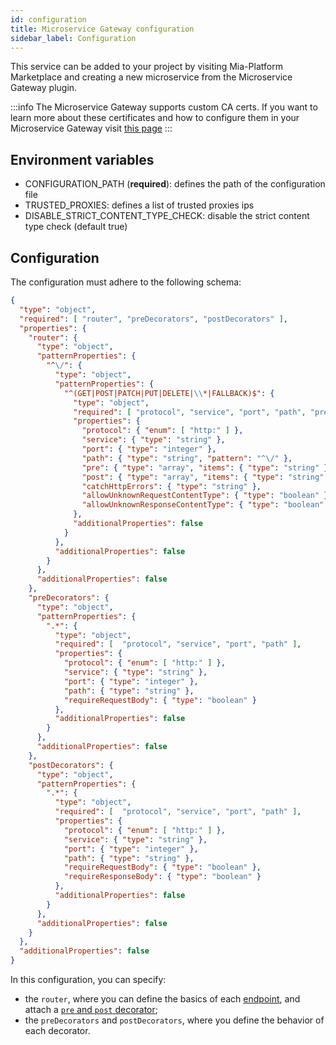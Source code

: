 ```yaml
---
id: configuration
title: Microservice Gateway configuration
sidebar_label: Configuration
---
```




This service can be added to your project by visiting Mia-Platform Marketplace and creating a new microservice from the Microservice Gateway plugin.

:::info
The Microservice Gateway supports custom CA certs. If you want to learn more about these certificates and how to configure them in your Microservice Gateway visit [this page](/development_suite/api-console/api-design/services.md#provide-a-ca-certificate-to-a-custom-service)
:::

## Environment variables

- CONFIGURATION_PATH (__required__): defines the path of the configuration file
- TRUSTED_PROXIES: defines a list of trusted proxies ips
- DISABLE_STRICT_CONTENT_TYPE_CHECK: disable the strict content type check (default true)

## Configuration

The configuration must adhere to the following schema:

```json
{
  "type": "object",
  "required": [ "router", "preDecorators", "postDecorators" ],
  "properties": {
    "router": {
      "type": "object",
      "patternProperties": {
        "^\/": {
          "type": "object",
          "patternProperties": {
            "^(GET|POST|PATCH|PUT|DELETE|\\*|FALLBACK)$": {
              "type": "object",
              "required": [ "protocol", "service", "port", "path", "pre", "post" ],
              "properties": {
                "protocol": { "enum": [ "http:" ] },
                "service": { "type": "string" },
                "port": { "type": "integer" },
                "path": { "type": "string", "pattern": "^\/" },
                "pre": { "type": "array", "items": { "type": "string" } },
                "post": { "type": "array", "items": { "type": "string" } },
                "catchHttpErrors": { "type": "string" },
                "allowUnknownRequestContentType": { "type": "boolean" },
                "allowUnknownResponseContentType": { "type": "boolean" }
              },
              "additionalProperties": false
            }
          },
          "additionalProperties": false
        }
      },
      "additionalProperties": false
    },
    "preDecorators": {
      "type": "object",
      "patternProperties": {
        ".*": {
          "type": "object",
          "required": [  "protocol", "service", "port", "path" ],
          "properties": {
            "protocol": { "enum": [ "http:" ] },
            "service": { "type": "string" },
            "port": { "type": "integer" },
            "path": { "type": "string" },
            "requireRequestBody": { "type": "boolean" }
          },
          "additionalProperties": false
        }
      },
      "additionalProperties": false
    },
    "postDecorators": {
      "type": "object",
      "patternProperties": {
        ".*": {
          "type": "object",
          "required": [  "protocol", "service", "port", "path" ],
          "properties": {
            "protocol": { "enum": [ "http:" ] },
            "service": { "type": "string" },
            "port": { "type": "integer" },
            "path": { "type": "string" },
            "requireRequestBody": { "type": "boolean" },
            "requireResponseBody": { "type": "boolean" }
          },
          "additionalProperties": false
        }
      },
      "additionalProperties": false
    }
  },
  "additionalProperties": false
}
```

In this configuration, you can specify:
- the `router`, where you can define the basics of each [endpoint](/development_suite/api-console/api-design/endpoints.md#what-is-an-endpoint),
  and attach a [`pre` and `post` decorator](/runtime_suite/microservice-gateway/10_overview.md#pre-and-post-hooks);
- the `preDecorators` and `postDecorators`, where you define the behavior of each decorator.
